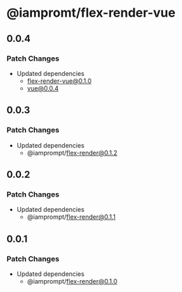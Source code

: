# @iampromt/flex-render-vue

## 0.0.4

### Patch Changes

- Updated dependencies
  - flex-render-vue@0.1.0
  - vue@0.0.4

## 0.0.3

### Patch Changes

- Updated dependencies
  - @iamprompt/flex-render@0.1.2

## 0.0.2

### Patch Changes

- Updated dependencies
  - @iamprompt/flex-render@0.1.1

## 0.0.1

### Patch Changes

- Updated dependencies
  - @iamprompt/flex-render@0.1.0
